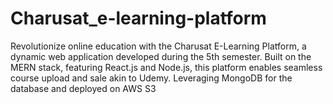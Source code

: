 # Charusat_e-learning-platform
Revolutionize online education with the Charusat E-Learning Platform, a dynamic web application developed during the 5th semester. Built on the MERN stack, featuring React.js and Node.js, this platform enables seamless course upload and sale akin to Udemy. Leveraging MongoDB for the database and deployed on AWS S3
